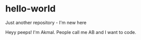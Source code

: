 # hello-world
Just another repository - I'm new here

Heyy peeps!
I'm Akmal. People call me AB and I want to code.
